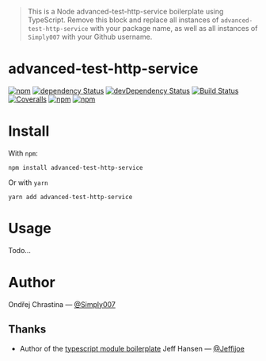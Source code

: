 > This is a Node advanced-test-http-service boilerplate using TypeScript. 
> Remove this block and replace all instances of `advanced-test-http-service` with your package name, as well as all instances of `Simply007` with your Github username.

# advanced-test-http-service

[![npm](https://img.shields.io/npm/v/advanced-test-http-service.svg?maxAge=1000)](https://www.npmjs.com/package/advanced-test-http-service)
[![dependency Status](https://img.shields.io/david/Kentico/kentico-cloud-js-sdk-test-http-service.svg?maxAge=1000)](https://david-dm.org/Kentico/kentico-cloud-js-sdk-test-http-service)
[![devDependency Status](https://img.shields.io/david/dev/Kentico/kentico-cloud-js-sdk-test-http-service.svg?maxAge=1000)](https://david-dm.org/Kentico/kentico-cloud-js-sdk-test-http-service)
[![Build Status](https://img.shields.io/travis/Kentico/kentico-cloud-js-sdk-test-http-service.svg?maxAge=1000)](https://travis-ci.org/Kentico/kentico-cloud-js-sdk-test-http-service)
[![Coveralls](https://img.shields.io/coveralls/Kentico/kentico-cloud-js-sdk-test-http-service.svg?maxAge=1000)](https://coveralls.io/github/Kentico/kentico-cloud-js-sdk-test-http-service)
[![npm](https://img.shields.io/npm/dt/advanced-test-http-service.svg?maxAge=1000)](https://www.npmjs.com/package/advanced-test-http-service)
[![npm](https://img.shields.io/npm/l/advanced-test-http-service.svg?maxAge=1000)](https://github.com/Kentico/kentico-cloud-js-sdk-test-http-service/blob/master/LICENSE.md)

# Install

With `npm`:

```
npm install advanced-test-http-service
```

Or with `yarn`

```
yarn add advanced-test-http-service
```

# Usage

Todo...

# Author

Ondřej Chrastina — [@Simply007](https://twitter.com/Simply007)

## Thanks

- Author of the [typescript module boilerplate](https://github.com/jeffijoe/ts-module-boilerplate) Jeff Hansen — [@Jeffijoe](https://twitter.com/Jeffijoe)